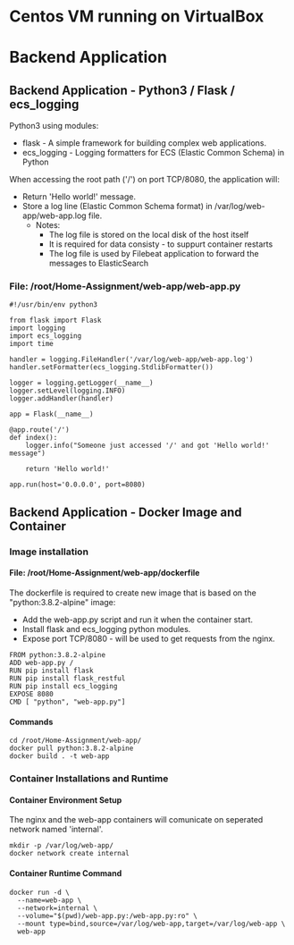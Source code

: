 
# Centos VM running on VirtualBox


# Backend Application
## Backend Application - Python3 / Flask / ecs_logging

Python3 using modules:
* flask - A simple framework for building complex web applications.
* ecs_logging - Logging formatters for ECS (Elastic Common Schema) in Python

When accessing the root path ('/') on port TCP/8080, the application will:
* Return 'Hello world!' message.
* Store a log line (Elastic Common Schema format) in /var/log/web-app/web-app.log file.
    * Notes:
        * The log file is stored on the local disk of the host itself
        * It is required for data consisty - to suppurt container restarts
        * The log file is used by Filebeat application to forward the messages to ElasticSearch



### File: /root/Home-Assignment/web-app/web-app.py
```
#!/usr/bin/env python3

from flask import Flask
import logging
import ecs_logging
import time

handler = logging.FileHandler('/var/log/web-app/web-app.log')
handler.setFormatter(ecs_logging.StdlibFormatter())

logger = logging.getLogger(__name__)
logger.setLevel(logging.INFO)
logger.addHandler(handler)

app = Flask(__name__)

@app.route('/')
def index():
    logger.info("Someone just accessed '/' and got 'Hello world!' message")

    return 'Hello world!'

app.run(host='0.0.0.0', port=8080)

```
## Backend Application - Docker Image and Container
### Image installation
#### File: /root/Home-Assignment/web-app/dockerfile
The dockerfile is required to create new image that is based on the "python:3.8.2-alpine" image:
* Add the web-app.py script and run it when the container start.
* Install flask and ecs_logging python modules.
* Expose port TCP/8080 - will be used to get requests from the nginx.
```
FROM python:3.8.2-alpine
ADD web-app.py /
RUN pip install flask
RUN pip install flask_restful
RUN pip install ecs_logging
EXPOSE 8080
CMD [ "python", "web-app.py"]
```
#### Commands
```
cd /root/Home-Assignment/web-app/
docker pull python:3.8.2-alpine
docker build . -t web-app
```
### Container Installations and Runtime
#### Container Environment Setup
The nginx and the web-app containers will comunicate on seperated network named 'internal'.
```
mkdir -p /var/log/web-app/
docker network create internal
```
#### Container Runtime Command
```
docker run -d \
  --name=web-app \
  --network=internal \
  --volume="$(pwd)/web-app.py:/web-app.py:ro" \
  --mount type=bind,source=/var/log/web-app,target=/var/log/web-app \
  web-app
```

